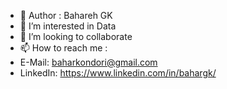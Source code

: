 - 👋 Author : Bahareh GK 
- 👀 I’m interested in Data 
- 💞️ I’m looking to collaborate 
- 📫 How to reach me : 
- E-Mail:
baharkondori@gmail.com
- LinkedIn: https://www.linkedin.com/in/bahargk/


